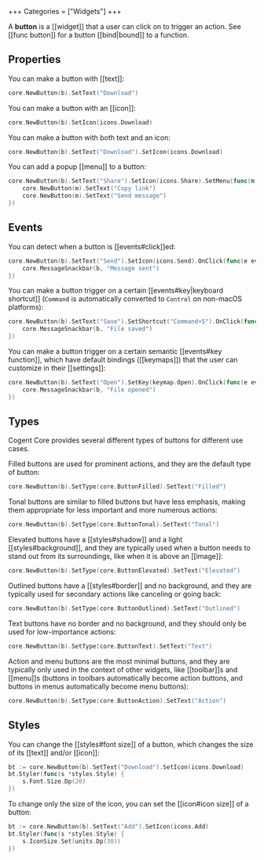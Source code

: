 +++
Categories = ["Widgets"]
+++

A **button** is a [[widget]] that a user can click on to trigger an action. See [[func button]] for a button [[bind|bound]] to a function.

## Properties

You can make a button with [[text]]:

```Go
core.NewButton(b).SetText("Download")
```

You can make a button with an [[icon]]:

```Go
core.NewButton(b).SetIcon(icons.Download)
```

You can make a button with both text and an icon:

```Go
core.NewButton(b).SetText("Download").SetIcon(icons.Download)
```

You can add a popup [[menu]] to a button:

```Go
core.NewButton(b).SetText("Share").SetIcon(icons.Share).SetMenu(func(m *core.Scene) {
    core.NewButton(m).SetText("Copy link")
    core.NewButton(m).SetText("Send message")
})
```

## Events

You can detect when a button is [[events#click]]ed:

```Go
core.NewButton(b).SetText("Send").SetIcon(icons.Send).OnClick(func(e events.Event) {
    core.MessageSnackbar(b, "Message sent")
})
```

You can make a button trigger on a certain [[events#key|keyboard shortcut]] (`Command` is automatically converted to `Control` on non-macOS platforms):

```Go
core.NewButton(b).SetText("Save").SetShortcut("Command+S").OnClick(func(e events.Event) {
    core.MessageSnackbar(b, "File saved")
})
```

You can make a button trigger on a certain semantic [[events#key function]], which have default bindings ([[keymaps]]) that the user can customize in their [[settings]]:

```Go
core.NewButton(b).SetText("Open").SetKey(keymap.Open).OnClick(func(e events.Event) {
    core.MessageSnackbar(b, "File opened")
})
```

## Types

Cogent Core provides several different types of buttons for different use cases.

Filled buttons are used for prominent actions, and they are the default type of button:

```Go
core.NewButton(b).SetType(core.ButtonFilled).SetText("Filled")
```

Tonal buttons are similar to filled buttons but have less emphasis, making them appropriate for less important and more numerous actions:

```Go
core.NewButton(b).SetType(core.ButtonTonal).SetText("Tonal")
```

Elevated buttons have a [[styles#shadow]] and a light [[styles#background]], and they are typically used when a button needs to stand out from its surroundings, like when it is above an [[image]]:

```Go
core.NewButton(b).SetType(core.ButtonElevated).SetText("Elevated")
```

Outlined buttons have a [[styles#border]] and no background, and they are typically used for secondary actions like canceling or going back:

```Go
core.NewButton(b).SetType(core.ButtonOutlined).SetText("Outlined")
```

Text buttons have no border and no background, and they should only be used for low-importance actions:

```Go
core.NewButton(b).SetType(core.ButtonText).SetText("Text")
```

Action and menu buttons are the most minimal buttons, and they are typically only used in the context of other widgets, like [[toolbar]]s and [[menu]]s (buttons in toolbars automatically become action buttons, and buttons in menus automatically become menu buttons):

```Go
core.NewButton(b).SetType(core.ButtonAction).SetText("Action")
```

## Styles

You can change the [[styles#font size]] of a button, which changes the size of its [[text]] and/or [[icon]]:

```Go
bt := core.NewButton(b).SetText("Download").SetIcon(icons.Download)
bt.Styler(func(s *styles.Style) {
    s.Font.Size.Dp(20)
})
```

To change only the size of the icon, you can set the [[icon#icon size]] of a button:

```Go
bt := core.NewButton(b).SetText("Add").SetIcon(icons.Add)
bt.Styler(func(s *styles.Style) {
    s.IconSize.Set(units.Dp(30))
})
```
